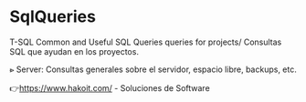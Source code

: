 # SqlQueries
T-SQL Common and Useful SQL Queries queries for projects/ Consultas SQL que ayudan en los proyectos. 

⩺ Server: Consultas generales sobre el servidor, espacio libre, backups, etc.


👉https://www.hakoit.com/ - Soluciones de Software

